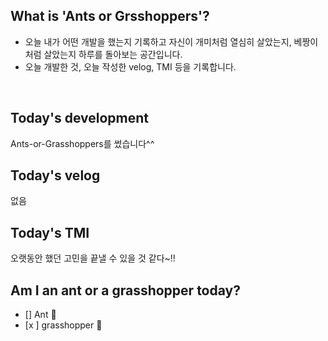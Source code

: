 ## What is 'Ants or Grsshoppers'?

- 오늘 내가 어떤 개발을 했는지 기록하고 자신이 개미처럼 열심히 살았는지, 베짱이처럼 살았는지 하루를 돌아보는 공간입니다.
- 오늘 개발한 것, 오늘 작성한 velog, TMI 등을 기록합니다.

<br>

## Today's development

Ants-or-Grasshoppers를 썼습니다^^

## Today's velog

없음

## Today's TMI

오랫동안 했던 고민을 끝낼 수 있을 것 같다~!!

## Am I an ant or a grasshopper today?

- [] Ant 🐜
- [x ] grasshopper 🦗
